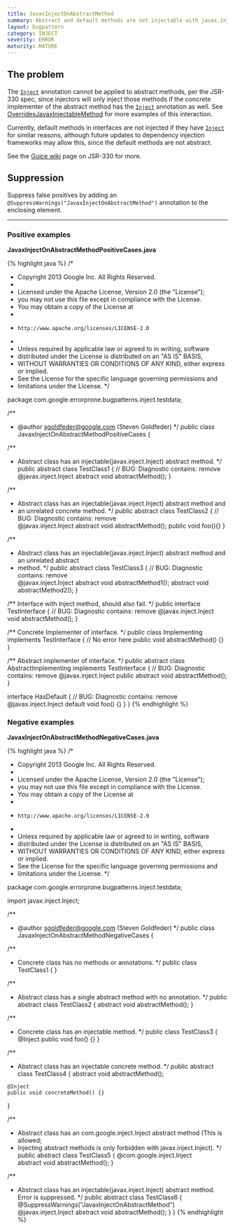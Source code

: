 ```yaml
---
title: JavaxInjectOnAbstractMethod
summary: Abstract and default methods are not injectable with javax.inject.Inject
layout: bugpattern
category: INJECT
severity: ERROR
maturity: MATURE
---
```


<!--
*** AUTO-GENERATED, DO NOT MODIFY ***
To make changes, edit the @BugPattern annotation or the explanation in docs/bugpattern.
-->

## The problem
The [`Inject`] annotation cannot be applied to abstract methods, per the JSR-330 spec, since
injectors will only inject those methods if the concrete implementer of the abstract method has
the [`Inject`] annotation as well. See [OverridesJavaxInjectableMethod] for more examples of this
interaction.

Currently, default methods in interfaces are not injected if they have [`Inject`] for similar
reasons, although future updates to dependency injection frameworks may allow this, since the
default methods are not abstract.

See the [Guice wiki] page on JSR-330 for more.

[`Inject`]: http://javax-inject.github.io/javax-inject/api/javax/inject/Inject.html
[OverridesJavaxInjectableMethod]: OverridesJavaxInjectableMethod
[Guice wiki]: https://github.com/google/guice/wiki/JSR330

## Suppression
Suppress false positives by adding an `@SuppressWarnings("JavaxInjectOnAbstractMethod")` annotation to the enclosing element.

----------

### Positive examples
__JavaxInjectOnAbstractMethodPositiveCases.java__

{% highlight java %}
/*
 * Copyright 2013 Google Inc. All Rights Reserved.
 *
 * Licensed under the Apache License, Version 2.0 (the "License");
 * you may not use this file except in compliance with the License.
 * You may obtain a copy of the License at
 *
 *     http://www.apache.org/licenses/LICENSE-2.0
 *
 * Unless required by applicable law or agreed to in writing, software
 * distributed under the License is distributed on an "AS IS" BASIS,
 * WITHOUT WARRANTIES OR CONDITIONS OF ANY KIND, either express or implied.
 * See the License for the specific language governing permissions and
 * limitations under the License.
 */

package com.google.errorprone.bugpatterns.inject.testdata;

/**
 * @author sgoldfeder@google.com (Steven Goldfeder)
 */
public class JavaxInjectOnAbstractMethodPositiveCases {

  /**
   * Abstract class has an injectable(javax.inject.Inject) abstract method.
   */
  public abstract class TestClass1 {
    // BUG: Diagnostic contains: remove  
    @javax.inject.Inject
    abstract void abstractMethod();
  }

  /**
   * Abstract class has an injectable(javax.inject.Inject) abstract method and 
   * an unrelated concrete method.
   */
  public abstract class TestClass2 {
    // BUG: Diagnostic contains: remove  
    @javax.inject.Inject
    abstract void abstractMethod();
    public void foo(){}
  }
  
  /**
   * Abstract class has an injectable(javax.inject.Inject) abstract method and an unrelated abstract
   * method.
   */
  public abstract class TestClass3 {
    // BUG: Diagnostic contains: remove  
    @javax.inject.Inject
    abstract void abstractMethod1();
    abstract void abstractMethod2();
  }

  /** Interface with Inject method, should also fail. */
  public interface TestInterface {
    // BUG: Diagnostic contains: remove
    @javax.inject.Inject
    void abstractMethod();
  }

  /** Concrete Implementer of interface. */
  public class Implementing implements TestInterface {
    // No error here
    public void abstractMethod() {}
  }

  /** Abstract implementer of interface. */
  public abstract class AbstractImplementing implements TestInterface {
    // BUG: Diagnostic contains: remove
    @javax.inject.Inject
    public abstract void abstractMethod();
  }

  interface HasDefault {
    // BUG: Diagnostic contains: remove
    @javax.inject.Inject
    default void foo() {}
  }
}
{% endhighlight %}

### Negative examples
__JavaxInjectOnAbstractMethodNegativeCases.java__

{% highlight java %}
/*
 * Copyright 2013 Google Inc. All Rights Reserved.
 *
 * Licensed under the Apache License, Version 2.0 (the "License");
 * you may not use this file except in compliance with the License.
 * You may obtain a copy of the License at
 *
 *     http://www.apache.org/licenses/LICENSE-2.0
 *
 * Unless required by applicable law or agreed to in writing, software
 * distributed under the License is distributed on an "AS IS" BASIS,
 * WITHOUT WARRANTIES OR CONDITIONS OF ANY KIND, either express or implied.
 * See the License for the specific language governing permissions and
 * limitations under the License.
 */

package com.google.errorprone.bugpatterns.inject.testdata;

import javax.inject.Inject;

/**
 * @author sgoldfeder@google.com (Steven Goldfeder)
 */
public class JavaxInjectOnAbstractMethodNegativeCases {

  /**
   * Concrete class has no methods or annotations.
   */
  public class TestClass1 {
  }

  /**
   * Abstract class has a single abstract method with no annotation.
   */
  public abstract class TestClass2 {
    abstract void abstractMethod();
  }

  /**
   * Concrete class has an injectable method.
   */
  public class TestClass3 {
    @Inject
    public void foo() {}
  }

  /**
   * Abstract class has an injectable concrete method.
   */
  public abstract class TestClass4 {
    abstract void abstractMethod();

    @Inject
    public void concreteMethod() {}
  }
  
  /**
   * Abstract class has an com.google.inject.Inject abstract method (This is allowed;
   * Injecting abstract methods is only forbidden with javax.inject.Inject). 
   */
  public abstract class TestClass5 {
    @com.google.inject.Inject    
    abstract void abstractMethod();
  }
  
  /**
   * Abstract class has an injectable(javax.inject.Inject) abstract method. Error is suppressed.
   */
  public abstract class TestClass6 {
    @SuppressWarnings("JavaxInjectOnAbstractMethod")  
    @javax.inject.Inject
    abstract void abstractMethod();
  }
}
{% endhighlight %}


